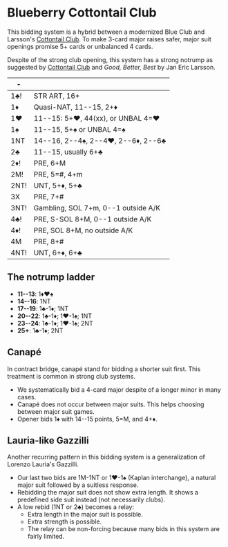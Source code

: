 # Blueberry Cottontail Club

This bidding system is a hybrid between a modernized Blue Club and Larsson's
[Cottontail Club][cotton].  To make 3-card major raises safer, major suit
openings promise 5+ cards or unbalanced 4 cards.

[cotton]: https://github.com/Egroegw/Kaninklover

Despite of the strong club opening, this system has a strong notrump as suggested
by [Cottontail Club][cotton] and *Good, Better, Best* by Jan Eric Larsson.

|  -   |   |
|------|---|
| 1♣!  | STR ART, 16+
| 1♦   | Quasi-NAT, 11--15, 2+♦
| 1♥   | 11--15: 5+♥, 44(xx), or UNBAL 4=♥
| 1♠   | 11--15, 5+♠ or UNBAL 4=♠
| 1NT  | 14--16, 2--4♠, 2--4♥, 2--6♦, 2--6♣
| 2♣   | 11--15, usually 6+♣
| 2♦!  | PRE, 6+M
| 2M!  | PRE, 5=#, 4+m
| 2NT! | UNT, 5+♦, 5+♣
| 3X   | PRE, 7+#
| 3NT! | Gambling, SOL 7+m, 0--1 outside A/K
| 4♣!  | PRE, S-SOL 8+M, 0--1 outside A/K
| 4♦!  | PRE, SOL 8+M, no outside A/K
| 4M   | PRE, 8+#
| 4NT! | UNT, 6+♦, 6+♣

## The notrump ladder

- **11--13**: 1♦♥♠
- **14--16**: 1NT
- **17--19**: 1♣-1♦; 1NT
- **20--22**: 1♣-1♦; 1♥-1♠; 1NT
- **23--24**: 1♣-1♦; 1♥-1♠; 2NT
- **25+**: 1♣-1♦; 2NT

## Canapé

In contract bridge, canapé stand for bidding a shorter suit first.  This
treatment is common in strong club systems.

- We systematically bid a 4-card major despite of a longer minor in many cases.
- Canapé does not occur between major suits.  This helps choosing between major
  suit games.
- Opener bids 1♦ with 14--15 points, 5=M, and 4+♦.

## Lauria-like Gazzilli

Another recurring pattern in this bidding system is a generalization of
Lorenzo Lauria's Gazzilli.

- Our last two bids are 1M-1NT or 1♥-1♠ (Kaplan interchange), a natural major
  suit followed by a suitless response.
- Rebidding the major suit does not show extra length.  It shows a predefined
  side suit instead (not necessarily clubs).
- A low rebid (1NT or 2♣) becomes a relay:
  - Extra length in the major suit is possible.
  - Extra strength is possible.
  - The relay can be non-forcing because many bids in this system are fairly
    limited.
